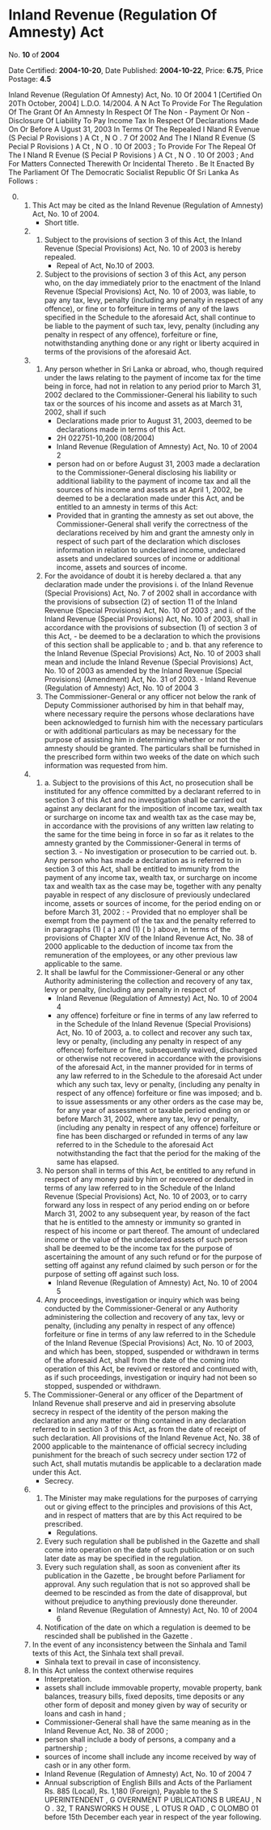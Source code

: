 # Inland  Revenue  (Regulation Of Amnesty) Act

No. **10** of **2004**

Date Certified: **2004-10-20**, Date Published: **2004-10-22**, Price: **6.75**, Price Postage: **4.5**

Inland Revenue (Regulation Of Amnesty) Act, No. 10 Of 2004 1
[Certified On 20Th October, 2004]
L.D.O. 14/2004.
A N   Act   To   Provide   For   The   Regulation   Of   The   Grant   Of   An   Amnesty
In   Respect   Of   The   Non - Payment   Or   Non - Disclosure   Of   Liability   To   Pay
Income   Tax   In   Respect   Of   Declarations   Made   On   Or   Before  A Ugust 31, 2003  In   Terms   Of   The   Repealed  I Nland  R Evenue  (S Pecial P Rovisions ) A Ct , N O . 7  Of  2002  And   The  I Nland  R Evenue  (S Pecial P Rovisions ) A Ct , N O . 10  Of  2003 ;  To   Provide   For   The   Repeal   Of   The I Nland  R Evenue  (S Pecial  P Rovisions ) A Ct , N O . 10  Of  2003 ;   And
For   Matters   Connected   Therewith   Or   Incidental   Thereto .
Be It Enacted By The Parliament Of The Democratic Socialist Republic Of Sri Lanka As Follows :

0. 
    1. This Act may be cited as the Inland Revenue (Regulation of Amnesty) Act, No. 10  of 2004.
        - Short title.
    2. 
        1. Subject to the provisions of section 3 of this Act, the Inland Revenue (Special Provisions) Act, No. 10 of 2003 is hereby repealed.
            - Repeal of Act, No.10 of 2003.
        2. Subject to the provisions of section 3 of this Act, any person who, on the day immediately prior to the enactment of the Inland Revenue (Special Provisions) Act, No. 10 of 2003, was liable, to pay any tax, levy, penalty (including any penalty in respect of any offence), or fine or to forfeiture in terms of any of the laws specified in the Schedule to the aforesaid Act, shall continue to be liable to the payment of such tax, levy, penalty (including any penalty in respect of any offence), forfeiture or fine, notwithstanding anything done or any right or liberty acquired in terms of the provisions of the aforesaid Act.
    3. 
        1. Any person whether in Sri Lanka or abroad, who, though required under the laws relating to the payment of income tax for the time being in force, had not in relation to any period prior to March 31, 2002 declared to the Commissioner-General his liability to such tax or the sources of his income and assets as at March 31, 2002, shall if such
            - Declarations made prior to August 31, 2003, deemed to be declarations made in terms of this Act.
            - 2H 022751-10,200 (08/2004)
            - Inland Revenue (Regulation of Amnesty) Act, No. 10 of 2004 2
            - person had on or before August 31, 2003 made a declaration to the Commissioner-General disclosing his liability or additional liability to the payment of income tax and all the sources of his income and assets as at April 1, 2002, be deemed to be a declaration made under this Act, and be entitled to an amnesty in terms of this Act:
            - Provided that in granting the amnesty as set out above, the Commissioner-General shall verify the correctness of the declarations received by him and grant the amnesty only in respect of such part of the declaration which discloses information in relation to undeclared income, undeclared assets and undeclared sources of income or additional income, assets and sources of income.
        2. For the avoidance of doubt it is hereby declared
            a. that any declaration made under the provisions
                i. of the Inland Revenue (Special Provisions) Act, No. 7 of 2002 shall in accordance with the provisions of subsection (2) of section 11 of the Inland Revenue (Special Provisions) Act, No. 10 of 2003 ; and
                ii. of the Inland Revenue (Special Provisions) Act, No. 10 of 2003, shall in accordance with the provisions of subsection (1) of section 3 of this Act,
                    - be deemed to be a declaration to which the provisions of this section shall be applicable to ; and
            b. that any reference to the Inland Revenue (Special Provisions) Act, No. 10 of 2003 shall mean and include the Inland Revenue (Special Provisions) Act, No. 10 of 2003 as amended by the Inland Revenue (Special Provisions) (Amendment) Act, No. 31 of 2003.
                - Inland Revenue (Regulation of Amnesty) Act, No. 10 of 2004 3
        3. The Commissioner-General or any officer not below the rank of Deputy Commissioner authorised by him in that behalf may, where necessary require the persons whose declarations have been acknowledged to furnish him with the necessary particulars or with additional particulars as may be necessary for the purpose of assisting him in determining whether or not the amnesty should be granted. The particulars shall be furnished in the prescribed form within two weeks of the date on which such information was requested from him.
    4. 
        1. 
            a. Subject to the provisions of this Act, no prosecution shall be instituted for any offence committed by a declarant referred to in section 3 of this Act and no investigation shall be carried out against any declarant for the imposition of income tax, wealth tax or surcharge on income tax and wealth tax as the case may be, in accordance with the provisions of any written law relating to the same for the time being in force in so far as it relates to the amnesty granted by the Commissioner-General in terms of section 3.
                - No investigation or prosecution to be carried out.
            b. Any person who has made a  declaration as is referred to in section 3 of this Act, shall be entitled to immunity from the payment of any income tax, wealth tax, or surcharge on income tax and wealth tax as the case may be, together with any penalty payable in respect of any disclosure of previously undeclared income, assets or sources of income, for the period ending on or  before March 31, 2002 :
                - Provided that no employer shall be exempt from the payment of the tax and the penalty referred to in paragraphs (1) ( a ) and (1) ( b ) above, in terms of the provisions of Chapter XIV of the Inland Revenue Act, No. 38 of 2000 applicable to the deduction of income tax from the remuneration of the employees, or any other previous law applicable to the same.
        2. It shall be lawful for the Commissioner-General or any other Authority administering the collection and recovery of any tax, levy or penalty, (including any penalty in respect of
            - Inland Revenue (Regulation of Amnesty) Act, No. 10 of 2004 4
            - any offence) forfeiture or fine in terms of any law referred to in the Schedule of the Inland Revenue (Special Provisions) Act, No. 10 of 2003,
            a. to collect and recover any such tax, levy or penalty, (including any penalty in respect of any offence) forfeiture or fine, subsequently waived, discharged or otherwise not recovered in accordance with the provisions of the aforesaid Act, in the manner provided for in terms of any law referred to in the Schedule to the aforesaid Act under which any such tax, levy or penalty, (including any penalty in respect of any offence) forfeiture or fine was imposed; and
            b. to issue assessments or any other orders as the case may be, for any year of assessment or taxable period ending on or before March 31, 2002, where any tax, levy or penalty, (including any penalty in respect of any offence) forfeiture or fine has been discharged or refunded in terms of any law referred to in the Schedule to the aforesaid Act notwithstanding the fact that the period for the making of the same has elapsed.
        3. No person shall in terms of this Act, be entitled to any refund in respect of any money paid by him or recovered or deducted in terms of any law referred to in the Schedule of the Inland Revenue (Special Provisions) Act,  No. 10 of 2003, or to carry forward any loss in respect of any period ending on or before March 31, 2002 to any subsequent year, by reason of the fact  that he is entitled to the amnesty or immunity so granted in respect of his income or part thereof. The amount of undeclared income or the value of the undeclared assets of such person shall be deemed to be the  income tax for the purpose of ascertaining the amount of any such refund or for the purpose of setting off against any refund claimed by such person or for the purpose of setting off against such loss.
            - Inland Revenue (Regulation of Amnesty) Act, No. 10 of 2004 5
        4. Any proceedings, investigation or inquiry which was being conducted by the Commissioner-General or any Authority administering the collection and recovery of any tax, levy or penalty, (including any penalty in respect of any offence) forfeiture or fine in terms of any law referred to in the Schedule of the Inland Revenue (Special Provisions) Act, No. 10 of 2003, and which has been, stopped, suspended or withdrawn in terms of the aforesaid Act, shall from the date of the coming into operation of this Act, be revived or restored and continued with, as if such proceedings, investigation or inquiry had not been so stopped, suspended or withdrawn.
    5. The Commissioner-General or any officer of the Department of Inland Revenue shall preserve and aid in preserving absolute secrecy in respect of the identity of the person making the declaration and any matter or thing contained in any declaration referred to in section 3 of this Act, as from the date of receipt of such declaration. All provisions of the Inland Revenue Act, No. 38 of 2000 applicable to the maintenance of official secrecy including punishment for the breach of such secrecy under section 172 of such Act, shall  mutatis mutandis  be applicable to a declaration made under this Act.
        - Secrecy.
    6. 
        1. The Minister may make regulations for the purposes of carrying out or giving effect to the principles and provisions of this Act, and in respect of matters that are by this Act required to be prescribed.
            - Regulations.
        2. Every such regulation shall be published in the  Gazette and shall come into operation on the date of such publication or on such later date as may be specified in the regulation.
        3. Every such regulation shall, as soon as convenient after its publication in the  Gazette , be brought before Parliament for approval. Any such regulation that is not so approved shall be deemed to be rescinded as from the date of disapproval, but without prejudice to anything previously done thereunder.
            - Inland Revenue (Regulation of Amnesty) Act, No. 10 of 2004 6
        4. Notification of the date on which a regulation is deemed to be rescinded shall be published in the  Gazette .
    7. In the event of any inconsistency between the Sinhala and Tamil texts of this Act, the Sinhala text shall prevail.
        - Sinhala text to prevail in case of inconsistency.
    8. In this Act unless the context otherwise requires
        - Interpretation.
        - assets shall include immovable property, movable property, bank balances, treasury bills, fixed deposits, time deposits or any other form of deposit and money given by way of security or loans and cash in hand ;
        - Commissioner-General shall have the same meaning as in the Inland Revenue Act, No. 38 of 2000 ;
        - person shall include a body of persons, a company and a partnership ;
        - sources of income shall include any income received by way of cash or in any other form.
        - Inland Revenue (Regulation of Amnesty) Act, No. 10 of 2004 7
        - Annual subscription of English Bills and Acts of the Parliament Rs. 885 (Local), Rs. 1,180 (Foreign), Payable to the S UPERINTENDENT , G OVERNMENT   P UBLICATIONS  B UREAU , N O . 32, T RANSWORKS  H OUSE ,  L OTUS   R OAD ,  C OLOMBO  01  before  15th  December  each  year  in  respect of the year following.